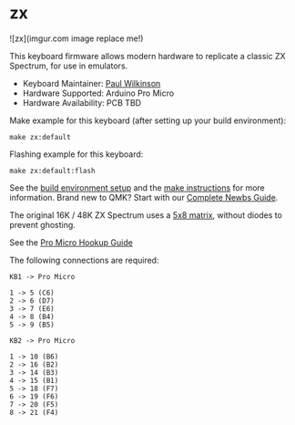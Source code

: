 # zx

![zx](imgur.com image replace me!)

This keyboard firmware allows modern hardware to replicate a classic ZX Spectrum, for use in emulators.

* Keyboard Maintainer: [Paul Wilkinson](https://github.com/paulmw)
* Hardware Supported: Arduino Pro Micro
* Hardware Availability: PCB TBD

Make example for this keyboard (after setting up your build environment):

    make zx:default

Flashing example for this keyboard:

    make zx:default:flash

See the [build environment setup](https://docs.qmk.fm/#/getting_started_build_tools) and the [make instructions](https://docs.qmk.fm/#/getting_started_make_guide) for more information. Brand new to QMK? Start with our [Complete Newbs Guide](https://docs.qmk.fm/#/newbs).

The original 16K / 48K ZX Spectrum uses a [5x8 matrix](https://mrpjevans.com/content/images/2018/11/key_spec.gif), without diodes to prevent ghosting.

See the [Pro Micro Hookup Guide](https://golem.hu/pic/pro_micro_pinout.jpg)

The following connections are required:

    KB1 -> Pro Micro

	1 -> 5 (C6)
	2 -> 6 (D7)
	3 -> 7 (E6)
	4 -> 8 (B4)
	5 -> 9 (B5)

    KB2 -> Pro Micro

	1 -> 10 (B6)
	2 -> 16 (B2)
	3 -> 14 (B3)
	4 -> 15 (B1)
	5 -> 18 (F7)
	6 -> 19 (F6)
	7 -> 20 (F5)
	8 -> 21 (F4)


